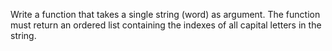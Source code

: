 Write a function that takes a single string (word) as argument. The function must return an ordered list containing the indexes of all capital letters in the string.
